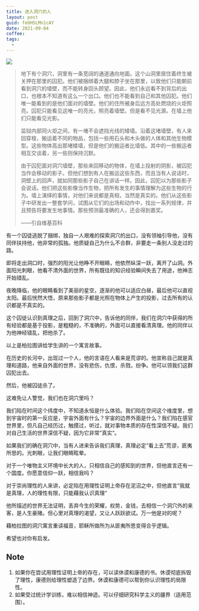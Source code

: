 ```yaml
---
title: 进入洞穴的人
layout: post
guid: feUHSLMn1cAY
date: 2021-09-04
coffee:
tags:
  -
---
```


![](https://mednoter.com/media/files/2021/2021-09-04-the-cave.jpeg)

> 地下有个洞穴，洞里有一条宽阔的通道通向地面。这个山洞里居住着终生被关押在那里的囚犯。他们被捆绑着大腿和脖子坐在那里，以致他们只能朝前看到洞穴的墙壁，而不能转身回头顾望。因此，他们永远看不到背后的出口，也根本不知道有这么一个出口。他们也不能看到自己和其他囚犯。他们唯一能看到的是他们面对的墙壁。他们的住所被身后远方高处燃烧的火炬照亮。囚犯只能看见这唯一的亮光，照亮着墙壁。但是看不见光源。在墙上他们只能看见光影。
> 
> 监狱内部同火炬之间，有一堵不会遮挡光线的矮墙。沿着这堵墙壁，有人来回穿梭，搬运着不同的物品，包括一些用石头和木头做的人体和其他生物模型。这些物体高出那堵矮墙，但是他们的搬运者比墙低。其中的一些搬运者相互交谈着，另一些则保持沉默。
> 
> 由于囚犯面对洞穴墙壁，那些来回移动的物体，在墙上投射的阴影，被囚犯当作会移动的影子。但他们想到有人在搬运这些东西，而且当有人说话时，洞壁上的回声，就如同那些影子自己在讲话一样。因此，囚犯以为那些影子会说话。他们把这些影像当作生物，把所有发生的事情理解为这些生物的行为。墙上演绎的事情，对他们来说都是真相，当然是真实的。他们从这些影子中研发出一整套学问，试图从它们的出场和动作中，找出一系列规律，并且预告将要发生地事情。那些预测最准确的人，还会得到嘉奖。 
> 
> ——引自维基百科


有一个囚徒逃脱了捆绑，独自一人艰难的探索洞穴的出口，没有领袖引导他，没有同伴扶持他，他非常的孤独。他质疑自己为什么不合群，非要走一条别人没走过的路。

即将走出洞口时，强烈的阳光让他睁不开眼睛，他依然纵深一跃，离开了山洞。外面阳光刺眼，他看不清外面的世界，所有既往的知识经验瞬间失去了用途，他神志开始错乱。

夜晚降临，他的眼睛看到了美丽的星空，逐渐的他可以适应白昼，最后他可以直视太阳。最后恍然大悟，原来那些影子都是光照在物体上产生的投影，过去所有的认识都是不真实的。

这个囚徒认识到真理之后，回到了洞穴中，告诉他的同伴，我们在洞穴中获得的所有经验都是基于投影，是粗糙的，不准确的，外面可以直接看清真理。他的同伴以为他神经错乱，把他杀了。

以上是柏拉图讲给学生讲的一个寓言故事。

在历史的长河中，出现过一个人，他的言语在人看来是荒谬的。他宣称自己就是真理和道路，他来自外面的世界，没有悲伤，仇恨，杀戮，纷争。他可以领我们这群囚犯出去。

然后，他被囚徒杀了。

这难免让人警觉，我们也在洞穴里吗？

我们陷在时间这个纬度中，不知道永恒是什么体验。我们陷在空间这个维度里，想到宇宙时的第一反应是，宇宙外面有什么？宇宙的边界外面是什么？我们陷在感官世界里，但凡自己经历过，触摸过，听过，就对事物本质的存在性深信不疑。我们对自己生活的世界深信不疑，因为它非常”真实“。

如果我们的确在洞穴中，当有人进来告诉我们真理，真理必定“看上去”荒谬，匪夷所思的。光刺眼，让我们眼睛眩晕。

对于一个唯物主义环境中长大的人，只相信自己的感知到的世界，但他直言还有一个国度。你愿意信仰一跃，相信我吗？

对于崇尚理性的人来讲，必定陷在用理性证明上帝存在泥沼之中，但他直言“我就是真理，人的理性有限，只能藉我认识真理“

他所描述的世界无法证明，丢弃今生的荣耀，权势，金钱，去相信一个洞穴外的来客，是人生豪赌。但心里对真理的渴望，又让人跃跃欲试。万一他是对的呢？

藉柏拉图的洞穴寓言重读福音，耶稣所做所为从匪夷所思变得合乎逻辑。

希望也对你有启发。



## Note

1. 如果你在尝试用理性证明上帝的存在，可以读休谟和康德的书。休谟彻底拆毁了理性，康德则给理性塑造了边界。休谟和康德可以帮到你认识理性的局限性。
2. 如果受过统计学训练，难以相信神迹。可以仔细研究科学主义的疆界（适用范围）。





